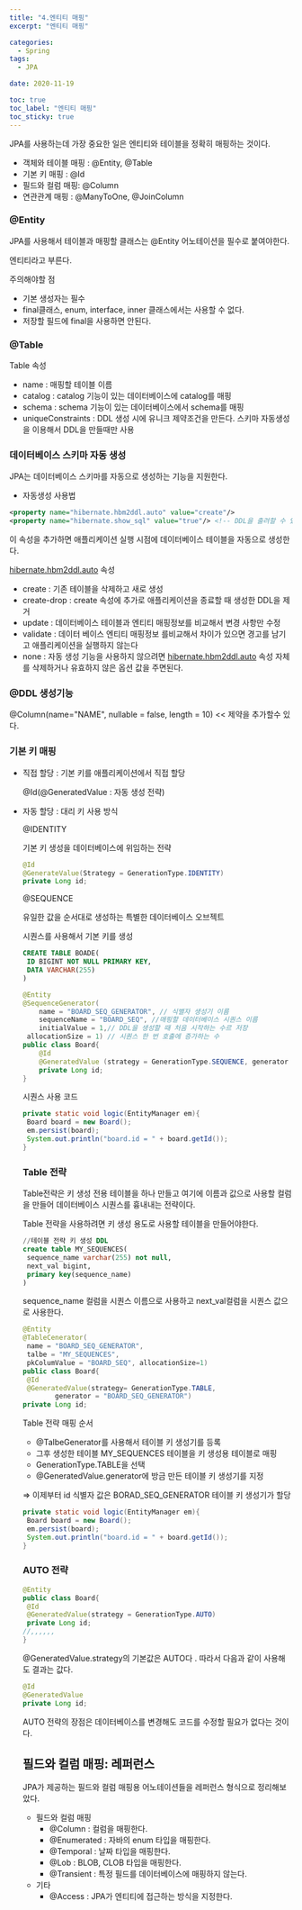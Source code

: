 ```yaml
---
title: "4.엔티티 매핑"
excerpt: "엔티티 매핑"

categories:
  - Spring
tags:
  - JPA

date: 2020-11-19

toc: true
toc_label: "엔티티 매핑"
toc_sticky: true
---
```

JPA를 사용하는데 가장 중요한 일은 엔티티와 테이블을 정확히 매핑하는 것이다.

- 객체와 테이블 매핑 : @Entity, @Table
- 기본 키 매핑 : @Id
- 필드와 컬럼 매핑: @Column
- 연관관계 매핑 : @ManyToOne, @JoinColumn

### @Entity

JPA를 사용해서 테이블과 매핑할 클래스는 @Entity 어노테이션을 필수로 붙여야한다.

엔티티라고 부른다.

주의해야할 점

- 기본 생성자는 필수
- final클래스, enum, interface, inner 클래스에서는 사용할 수 없다.
- 저장할 필드에 final을 사용하면 안된다.

### @Table

Table 속성

- name : 매핑할 테이블 이름
- catalog : catalog 기능이 있는 데이터베이스에 catalog를 매핑
- schema : schema 기능이 있는 데이터베이스에서 schema를 매핑
- uniqueConstraints : DDL 생성 시에 유니크 제약조건을 만든다. 스키마 자동생성을 이용해서 DDL을 만들때만 사용

### 데이터베이스 스키마 자동 생성

JPA는 데이터베이스 스키마를 자동으로 생성하는 기능을 지원한다.

- 자동생성 사용법

```xml
<property name="hibernate.hbm2ddl.auto" value="create"/>
<property name="hibernate.show_sql" value="true"/> <!-- DDL을 출려할 수 있다. -->
```

이 속성을 추가하면 애플리케이션 실행 시점에 데이터베이스 테이블을 자동으로 생성한다.

[hibernate.hbm2ddl.auto](http://hibernate.hbm2ddl.auto) 속성

- create :  기존 테이블을 삭제하고 새로 생성
- create-drop : create 속성에 추가로 애플리케이션을 종료할 때 생성한 DDL을 제거
- update : 데이터베이스 테이블과 엔티티 매핑정보를 비교해서 변경 사항만 수정
- validate : 데이터 베이스 엔티티 매핑정보 를비교해서 차이가 있으면 경고를 남기고 애플리케이션을 실행하지 않는다
- none : 자동 생성 기능을 사용하지 않으려면 [hibernate.hbm2ddl.auto](http://hibernate.hbm2ddl.auto) 속성 자체를 삭제하거나 유효하지 않은 옵션 값을 주면된다.

### @DDL 생성기능

@Column(name="NAME", nullable = false, length = 10) << 제약을 추가할수 있다.

### 기본 키 매핑

- 직접 할당 : 기본 키를 애플리케이션에서 직접 할당

    @Id(@GeneratedValue : 자동 생성 전략)

- 자동 할당 : 대리 키 사용 방식

    @IDENTITY

    기본 키 생성을 데이터베이스에 위임하는 전략

    ```java
    @Id
    @GenerateValue(Strategy = GenerationType.IDENTITY)
    private Long id;
    ```

    @SEQUENCE 

    유일한 값을 순서대로 생성하는 특별한 데이터베이스 오브젝트

    시퀀스를 사용해서 기본 키를 생성

    ```sql
    CREATE TABLE BOADE(
     ID BIGINT NOT NULL PRIMARY KEY,
     DATA VARCHAR(255)
    )
    ```

    ```java
    @Entity
    @SequenceGenerator(
    	name = "BOARD_SEQ_GENERATOR", // 식별자 생성기 이름
    	sequenceName = "BOARD_SEQ", //매핑할 데이터베이스 시퀀스 이름
    	initialValue = 1,// DDL을 생성할 때 처음 시작하는 수르 저장
     allocationSize = 1) // 시퀀스 한 번 호출에 증가하는 수
    public class Board{                   
    	@Id
    	@GeneratedValue (strategy = GenerationType.SEQUENCE, generator = "BOARD_SEQ_GENERATOR")
    	private Long id;
    }
    ```

    시퀀스 사용 코드 

    ```java
    private static void logic(EntityManager em){
     Board board = new Board();
     em.persist(board);
     System.out.println("board.id = " + board.getId());
    }
    ```

    ### Table 전략

    Table전략은 키 생성 전용 테이블을 하나 만들고 여기에 이름과 값으로 사용할 컬럼을 만들어 데이터베이스 시퀀스를 흉내내는 전략이다.

    Table 전략을 사용하려면 키 생성 용도로 사용할 테이블을 만들어야한다. 

    ```sql
    //테이블 전략 키 생성 DDL
    create table MY_SEQUENCES(
     sequence_name varchar(255) not null,
     next_val bigint,
     primary key(sequence_name)
    )
    ```

    sequence_name 컬럼을 시퀀스 이름으로 사용하고 next_val컬럼을 시퀀스 값으로 사용한다.

    ```java
    @Entity
    @TableCenerator(
     name = "BOARD_SEQ_GENERATOR",
     talbe = "MY_SEQUENCES",
     pkColumValue = "BOARD_SEQ", allocationSize=1)
    public class Board{
     @Id
     @GeneratedValue(strategy= GenerationType.TABLE,
    		generator = "BOARD_SEQ_GENERATOR")
    private Long id;
    ```

    Table 전략 매핑 순서 

    - @TalbeGenerator를 사용해서 테이블 키 생성기를 등록
    - 그후 생성한 테이블 MY_SEQUENCES 테이블을 키 생성용 테이블로 매핑
    - GenerationType.TABLE을 선택
    - @GeneratedValue.generator에 방금 만든 테이블 키 생성기를 지정

    ⇒ 이제부터 id 식별자 값은 BORAD_SEQ_GENERATOR 테이블 키 생성기가 할당

    ```java
    private static void logic(EntityManager em){
     Board board = new Board();
     em.persist(board);
     System.out.println("board.id = " + board.getId());
    }
    ```

    ### AUTO 전략

    ```java
    @Entity
    public class Board{
     @Id
     @GeneratedValue(strategy = GenerationType.AUTO)
     private Long id;
    //,,,,,,
    }
    ```

    @GeneratedValue.strategy의 기본값은 AUTO다 . 따라서 다음과 같이 사용해도 결과는 값다.

    ```java
    @Id
    @GeneratedValue
    private Long id;
    ```

    AUTO 전략의 장점은 데이터베이스를 변경해도 코드를 수정할 필요가 없다는 것이다. 

    ## 필드와 컬럼 매핑: 레퍼런스

    JPA가 제공하는 필드와 컬럼 매핑용 어노테이션들을 레퍼런스 형식으로 정리해보았다.

    - 필드와 컬럼 매핑
        - @Column : 컬럼을 매핑한다.
        - @Enumerated : 자바의 enum 타입을 매핑한다.
        - @Temporal : 날짜 타입을 매핑한다.
        - @Lob : BLOB, CLOB 타입을 매핑한다.
        - @Transient : 특정 필드를 데이터베이스에 매핑하지 않는다.
    - 기타
        - @Access : JPA가 엔티티에 접근하는 방식을 지정한다.